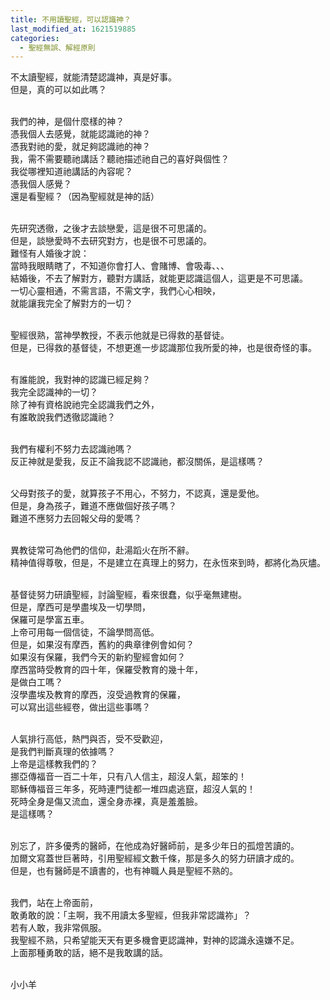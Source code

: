 ```yaml
---
title: 不用讀聖經，可以認識神？
last_modified_at: 1621519885
categories:
  - 聖經無誤、解經原則
---
```


<p>不太讀聖經，就能清楚認識神，真是好事。<br>
但是，真的可以如此嗎？</p>

<p><br>
我們的神，是個什麼樣的神？<br>
憑我個人去感覺，就能認識祂的神？<br>
憑我對祂的愛，就足夠認識祂的神？<br>
我，需不需要聽祂講話？聽祂描述祂自己的喜好與個性？<br>
我從哪裡知道祂講話的內容呢？<br>
憑我個人感覺？<br>
還是看聖經？（因為聖經就是神的話）</p>

<p><br>
先研究透徹，之後才去談戀愛，這是很不可思議的。<br>
但是，談戀愛時不去研究對方，也是很不可思議的。<br>
難怪有人婚後才說：<br>
當時我眼睛瞎了，不知道你會打人、會賭博、會吸毒、、、<br>
結婚後，不去了解對方，聽對方講話，就能更認識這個人，這更是不可思議。<br>
一切心靈相通，不需言語，不需文字，我們心心相映，<br>
就能讓我完全了解對方的一切？</p>

<p><br>
聖經很熟，當神學教授，不表示他就是已得救的基督徒。<br>
但是，已得救的基督徒，不想更進一步認識那位我所愛的神，也是很奇怪的事。</p>

<p><br>
有誰能說，我對神的認識已經足夠？<br>
我完全認識神的一切？<br>
除了神有資格說祂完全認識我們之外，<br>
有誰敢說我們透徹認識祂？</p>

<p><br>
我們有權利不努力去認識祂嗎？<br>
反正神就是愛我，反正不論我認不認識祂，都沒關係，是這樣嗎？</p>

<p><br>
父母對孩子的愛，就算孩子不用心，不努力，不認真，還是愛他。<br>
但是，身為孩子，難道不應做個好孩子嗎？<br>
難道不應努力去回報父母的愛嗎？</p>

<p><br>
異教徒常可為他們的信仰，赴湯蹈火在所不辭。<br>
精神值得尊敬，但是，不是建立在真理上的努力，在永恆來到時，都將化為灰燼。</p>

<p><br>
基督徒努力研讀聖經，討論聖經，看來很蠢，似乎毫無建樹。<br>
但是，摩西可是學盡埃及一切學問，<br>
保羅可是學富五車。<br>
上帝可用每一個信徒，不論學問高低。<br>
但是，如果沒有摩西，舊約的典章律例會如何？<br>
如果沒有保羅，我們今天的新約聖經會如何？<br>
摩西當時受教育的四十年，保羅受教育的幾十年，<br>
是做白工嗎？<br>
沒學盡埃及教育的摩西，沒受過教育的保羅，<br>
可以寫出這些經卷，做出這些事嗎？</p>

<p><br>
人氣排行高低，熱門與否，受不受歡迎，<br>
是我們判斷真理的依據嗎？<br>
上帝是這樣教我們的？<br>
挪亞傳福音一百二十年，只有八人信主，超沒人氣，超笨的！<br>
耶穌傳福音三年多，死時連門徒都一堆四處逃竄，超沒人氣的！<br>
死時全身是傷又流血，還全身赤裸，真是羞羞臉。<br>
是這樣嗎？</p>

<p><br>
別忘了，許多優秀的醫師，在他成為好醫師前，是多少年日的孤燈苦讀的。<br>
加爾文寫蓋世巨著時，引用聖經經文數千條，那是多久的努力研讀才成的。<br>
但是，也有醫師是不讀書的，也有神職人員是聖經不熟的。</p>

<p><br>
我們，站在上帝面前，<br>
敢勇敢的說：「主啊，我不用讀太多聖經，但我非常認識祢」？<br>
若有人敢，我非常佩服。<br>
我聖經不熟，只希望能天天有更多機會更認識神，對神的認識永遠嫌不足。<br>
上面那種勇敢的話，絕不是我敢講的話。</p>

<p><br>
小小羊</p>

<p>&nbsp;</p>

